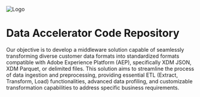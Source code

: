 
![Logo](https://1000logos.net/wp-content/uploads/2021/04/Adobe-logo.png)




# Data Accelerator Code Repository

Our objective is to develop a middleware solution capable of seamlessly transforming diverse customer data formats into standardized formats compatible with Adobe Experience Platform (AEP), specifically XDM JSON, XDM Parquet, or delimited files. This solution aims to streamline the process of data ingestion and preprocessing, providing essential ETL (Extract, Transform, Load) functionalities, advanced data profiling, and customizable transformation capabilities to address specific business requirements.

